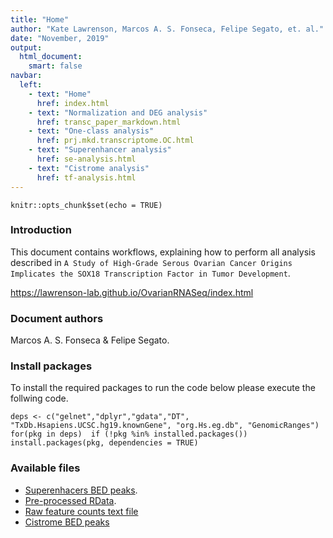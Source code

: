 ```yaml
---
title: "Home"
author: "Kate Lawrenson, Marcos A. S. Fonseca, Felipe Segato, et. al."
date: "November, 2019" 
output: 
  html_document:
    smart: false
navbar:
  left:
    - text: "Home"
      href: index.html
    - text: "Normalization and DEG analysis"
      href: transc_paper_markdown.html
    - text: "One-class analysis"
      href: prj.mkd.transcriptome.OC.html
    - text: "Superenhancer analysis"
      href: se-analysis.html
    - text: "Cistrome analysis"
      href: tf-analysis.html
---
```


```{r setup, include=FALSE}
knitr::opts_chunk$set(echo = TRUE)
```

### Introduction
This document contains workflows, explaining how to perform all analysis described in `A Study of High-Grade Serous Ovarian Cancer Origins Implicates the SOX18 Transcription Factor in Tumor Development`.

https://lawrenson-lab.github.io/OvarianRNASeq/index.html

### Document authors
Marcos A. S. Fonseca & Felipe Segato.

### Install packages
To install the required packages to run the code below please execute the follwing code.
```{r eval=FALSE}
deps <- c("gelnet","dplyr","gdata","DT", "TxDb.Hsapiens.UCSC.hg19.knownGene", "org.Hs.eg.db", "GenomicRanges")
for(pkg in deps)  if (!pkg %in% installed.packages()) install.packages(pkg, dependencies = TRUE)

```
### Available files

- [Superenhacers BED peaks](se).
- [Pre-processed RData](RData/).
- [Raw feature counts text file](190Normals_394TCGA_raw_fc.txt)
- [Cistrome BED peaks](cistrome/)

